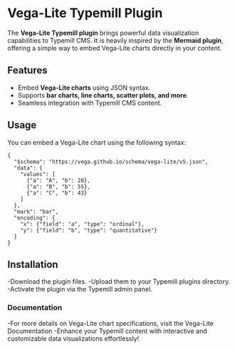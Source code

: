 # Vega-Lite Typemill Plugin

The **Vega-Lite Typemill plugin** brings powerful data visualization capabilities to Typemill CMS. It is heavily inspired by the **Mermaid plugin**, offering a simple way to embed Vega-Lite charts directly in your content.

## Features
- Embed **Vega-Lite charts** using JSON syntax.
- Supports **bar charts, line charts, scatter plots, and more**.
- Seamless integration with Typemill CMS content.

## Usage

You can embed a Vega-Lite chart using the following syntax:

```vega-lite
{
  "$schema": "https://vega.github.io/schema/vega-lite/v5.json",
  "data": {
    "values": [
      {"a": "A", "b": 28},
      {"a": "B", "b": 55},
      {"a": "C", "b": 43}
    ]
  },
  "mark": "bar",
  "encoding": {
    "x": {"field": "a", "type": "ordinal"},
    "y": {"field": "b", "type": "quantitative"}
  }
}
```
## Installation
-Download the plugin files.
-Upload them to your Typemill plugins directory.
-Activate the plugin via the Typemill admin panel.

### Documentation
-For more details on Vega-Lite chart specifications, visit the Vega-Lite Documentation
-Enhance your Typemill content with interactive and customizable data visualizations effortlessly!
